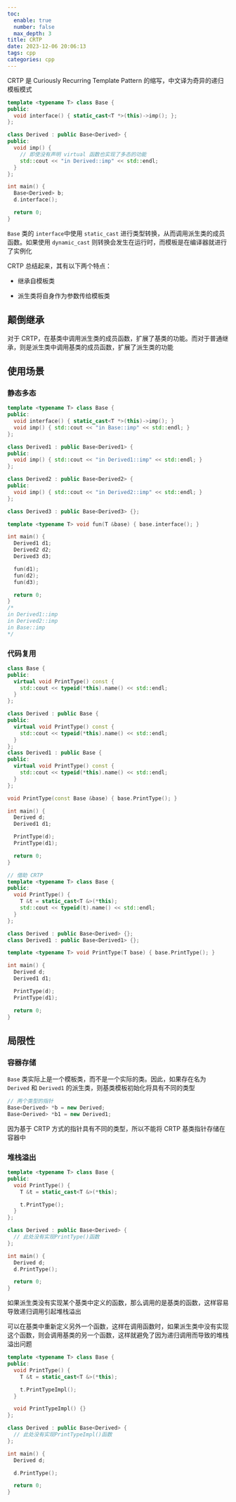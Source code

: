 ```yaml
---
toc:
  enable: true
  number: false
  max_depth: 3
title: CRTP
date: 2023-12-06 20:06:13
tags: cpp
categories: cpp
---
```


CRTP 是 Curiously Recurring Template Pattern 的缩写，中文译为奇异的递归模板模式

```cpp
template <typename T> class Base {
public:
  void interface() { static_cast<T *>(this)->imp(); };
};

class Derived : public Base<Derived> {
public:
  void imp() {
    // 即使没有声明 virtual 函数也实现了多态的功能
    std::cout << "in Derived::imp" << std::endl;
  }
};

int main() {
  Base<Derived> b;
  d.interface();

  return 0;
}
```

`Base` 类的 `interface`中使用 `static_cast` 进行类型转换，从而调用派生类的成员函数。如果使用 `dynamic_cast` 则转换会发生在运行时，而模板是在编译器就进行了实例化

CRTP 总结起来，其有以下两个特点：

- 继承自模板类

- 派生类将自身作为参数传给模板类

## 颠倒继承

对于 CRTP，在基类中调用派生类的成员函数，扩展了基类的功能。而对于普通继承，则是派生类中调用基类的成员函数，扩展了派生类的功能

## 使用场景

### 静态多态

```cpp
template <typename T> class Base {
public:
  void interface() { static_cast<T *>(this)->imp(); }
  void imp() { std::cout << "in Base::imp" << std::endl; }
};

class Derived1 : public Base<Derived1> {
public:
  void imp() { std::cout << "in Derived1::imp" << std::endl; }
};

class Derived2 : public Base<Derived2> {
public:
  void imp() { std::cout << "in Derived2::imp" << std::endl; }
};

class Derived3 : public Base<Derived3> {};

template <typename T> void fun(T &base) { base.interface(); }

int main() {
  Derived1 d1;
  Derived2 d2;
  Derived3 d3;

  fun(d1);
  fun(d2);
  fun(d3);

  return 0;
}
/*
in Derived1::imp
in Derived2::imp
in Base::imp
*/
```

### 代码复用

```cpp
class Base {
public:
  virtual void PrintType() const {
    std::cout << typeid(*this).name() << std::endl;
  }
};

class Derived : public Base {
public:
  virtual void PrintType() const {
    std::cout << typeid(*this).name() << std::endl;
  }
};
class Derived1 : public Base {
public:
  virtual void PrintType() const {
    std::cout << typeid(*this).name() << std::endl;
  }
};

void PrintType(const Base &base) { base.PrintType(); }

int main() {
  Derived d;
  Derived1 d1;

  PrintType(d);
  PrintType(d1);

  return 0;
}

// 借助 CRTP
template <typename T> class Base {
public:
  void PrintType() {
    T &t = static_cast<T &>(*this);
    std::cout << typeid(t).name() << std::endl;
  }
};

class Derived : public Base<Derived> {};
class Derived1 : public Base<Derived1> {};

template <typename T> void PrintType(T base) { base.PrintType(); }

int main() {
  Derived d;
  Derived1 d1;

  PrintType(d);
  PrintType(d1);

  return 0;
}
```

## 局限性

### 容器存储

`Base` 类实际上是一个模板类，而不是一个实际的类。因此，如果存在名为 `Derived` 和 `Derived1` 的派生类，则基类模板初始化将具有不同的类型

```cpp
// 两个类型的指针
Base<Derived> *b = new Derived;
Base<Derived> *b1 = new Derived1;
```

因为基于 CRTP 方式的指针具有不同的类型，所以不能将 CRTP 基类指针存储在容器中

### 堆栈溢出

```cpp
template <typename T> class Base {
public:
  void PrintType() {
    T &t = static_cast<T &>(*this);

    t.PrintType();
  }
};

class Derived : public Base<Derived> {
  // 此处没有实现PrintType()函数
};

int main() {
  Derived d;
  d.PrintType();

  return 0;
}
```

如果派生类没有实现某个基类中定义的函数，那么调用的是基类的函数，这样容易导致递归调用引起堆栈溢出

可以在基类中重新定义另外一个函数，这样在调用函数时，如果派生类中没有实现这个函数，则会调用基类的另一个函数，这样就避免了因为递归调用而导致的堆栈溢出问题

```cpp
template <typename T> class Base {
public:
  void PrintType() {
    T &t = static_cast<T &>(*this);

    t.PrintTypeImpl();
  }

  void PrintTypeImpl() {}
};

class Derived : public Base<Derived> {
  // 此处没有实现PrintTypeImpl()函数
};

int main() {
  Derived d;

  d.PrintType();

  return 0;
}
```

